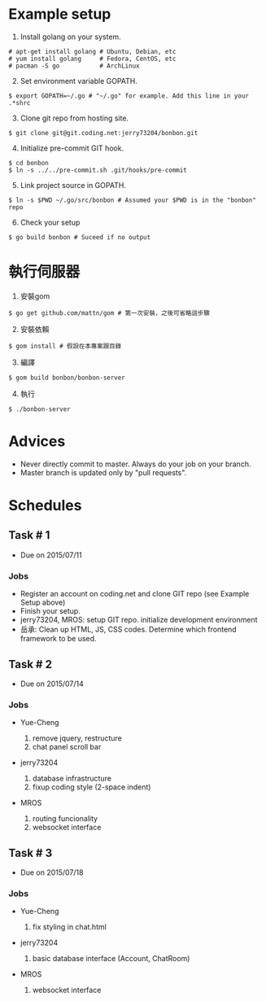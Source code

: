 # Example setup
1. Install golang on your system.
```
# apt-get install golang # Ubuntu, Debian, etc
# yum install golang     # Fedora, CentOS, etc
# pacman -S go           # ArchLinux
```

2. Set environment variable GOPATH.
```
$ export GOPATH=~/.go # "~/.go" for example. Add this line in your .*shrc
```

3. Clone git repo from hosting site.
```
$ git clone git@git.coding.net:jerry73204/bonbon.git
```

4. Initialize pre-commit GIT hook.
```
$ cd bonbon
$ ln -s ../../pre-commit.sh .git/hooks/pre-commit
```

5. Link project source in GOPATH.
```
$ ln -s $PWD ~/.go/src/bonbon # Assumed your $PWD is in the "bonbon" repo
```

6. Check your setup
```
$ go build bonbon # Suceed if no output
```

# 執行伺服器

1. 安裝gom
```
$ go get github.com/mattn/gom # 第一次安裝，之後可省略這步驟
```

2. 安裝依賴
```
$ gom install # 假設在本專案跟目錄
```

3. 編譯
```
$ gom build bonbon/bonbon-server
```

4. 執行
```
$ ./bonbon-server
```

# Advices
* Never directly commit to master. Always do your job on your branch.
* Master branch is updated only by "pull requests".

# Schedules
## Task # 1
* Due on 2015/07/11

### Jobs
* Register an account on coding.net and clone GIT repo (see Example Setup above)
* Finish your setup.
* jerry73204, MROS: setup GIT repo. initialize development environment
* 岳承: Clean up HTML, JS, CSS codes. Determine which frontend framework to be used.

## Task # 2
* Due on 2015/07/14

### Jobs
* Yue-Cheng
  1. remove jquery, restructure
  2. chat panel scroll bar

* jerry73204
  1. database infrastructure
  2. fixup coding style (2-space indent)

* MROS
  1. routing funcionality
  2. websocket interface

## Task # 3
* Due on 2015/07/18

### Jobs
* Yue-Cheng
  1. fix styling in chat.html

* jerry73204
  1. basic database interface (Account, ChatRoom)

* MROS
  1. websocket interface
